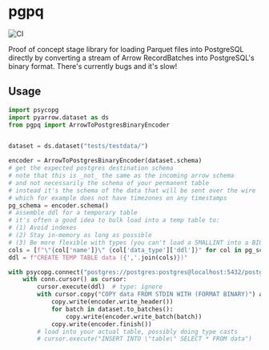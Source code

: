 # pgpq

![CI](https://github.com/adriangb/pgpq/actions/workflows/python.yaml/badge.svg)

Proof of concept stage library for loading Parquet files into PostgreSQL directly by converting a stream of Arrow RecordBatches into PostgreSQL's binary format.
There's currently bugs and it's slow!

## Usage

```python
import psycopg
import pyarrow.dataset as ds
from pgpq import ArrowToPostgresBinaryEncoder


dataset = ds.dataset("tests/testdata/")

encoder = ArrowToPostgresBinaryEncoder(dataset.schema)
# get the expected postgres destination schema
# note that this is _not_ the same as the incoming arrow schema
# and not necessarily the schema of your permanent table
# instead it's the schema of the data that will be sent over the wire
# which for example does not have timezones on any timestamps
pg_schema = encoder.schema()
# assemble ddl for a temporary table
# it's often a good idea to bulk load into a temp table to:
# (1) Avoid indexes
# (2) Stay in-memory as long as possible
# (3) Be more flexible with types (you can't load a SMALLINT into a BIGINT column without casting)
cols = [f"\"{col['name']}\" {col['data_type']['ddl']}" for col in pg_schema["columns"]]
ddl = f"CREATE TEMP TABLE data ({','.join(cols)})"

with psycopg.connect("postgres://postgres:postgres@localhost:5432/postgres") as conn:
    with conn.cursor() as cursor:
        cursor.execute(ddl)  # type: ignore
        with cursor.copy("COPY data FROM STDIN WITH (FORMAT BINARY)") as copy:
            copy.write(encoder.write_header())
            for batch in dataset.to_batches():
                copy.write(encoder.write_batch(batch))
            copy.write(encoder.finish())
        # load into your actual table, possibly doing type casts
        # cursor.execute("INSERT INTO \"table\" SELECT * FROM data")
```
